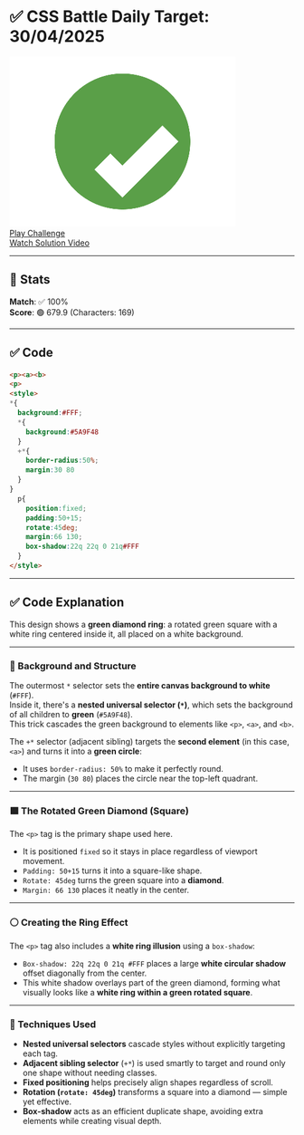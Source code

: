 # ✅ CSS Battle Daily Target: 30/04/2025

![Target](./images/30.png)  
[Play Challenge](https://cssbattle.dev/play/vqihWVrY7dPLskjd99mf)  
[Watch Solution Video](https://youtube.com/shorts/Z5faosJoeMw)

---

## 🔢 Stats

**Match**: ✅ 100%  
**Score**: 🟢 679.9 (Characters: 169)

---

## ✅ Code

```html
<p><a><b>
<p>
<style>
*{
  background:#FFF;
  *{
    background:#5A9F48
  }
  +*{
    border-radius:50%;
    margin:30 80
  }
}
  p{
    position:fixed;
    padding:50+15;
    rotate:45deg;
    margin:66 130;
    box-shadow:22q 22q 0 21q#FFF
  }
</style>
```

---

## ✅ Code Explanation

This design shows a **green diamond ring**: a rotated green square with a white ring centered inside it, all placed on a white background.

---

### 🎨 Background and Structure

The outermost `*` selector sets the **entire canvas background to white** (`#FFF`).  
Inside it, there's a **nested universal selector (`*`)**, which sets the background of all children to **green** (`#5A9F48`).  
This trick cascades the green background to elements like `<p>`, `<a>`, and `<b>`.

The `+*` selector (adjacent sibling) targets the **second element** (in this case, `<a>`) and turns it into a **green circle**:

- It uses `border-radius: 50%` to make it perfectly round.
- The margin (`30 80`) places the circle near the top-left quadrant.

---

### 🟩 The Rotated Green Diamond (Square)

The `<p>` tag is the primary shape used here.

- It is positioned `fixed` so it stays in place regardless of viewport movement.
- `Padding: 50+15` turns it into a square-like shape.
- `Rotate: 45deg` turns the green square into a **diamond**.
- `Margin: 66 130` places it neatly in the center.

---

### ⚪ Creating the Ring Effect

The `<p>` tag also includes a **white ring illusion** using a `box-shadow`:

- `Box-shadow: 22q 22q 0 21q #FFF` places a large **white circular shadow** offset diagonally from the center.
- This white shadow overlays part of the green diamond, forming what visually looks like a **white ring within a green rotated square**.

---

### 🧠 Techniques Used

- **Nested universal selectors** cascade styles without explicitly targeting each tag.
- **Adjacent sibling selector** (`+*`) is used smartly to target and round only one shape without needing classes.
- **Fixed positioning** helps precisely align shapes regardless of scroll.
- **Rotation (`rotate: 45deg`)** transforms a square into a diamond — simple yet effective.
- **Box-shadow** acts as an efficient duplicate shape, avoiding extra elements while creating visual depth.